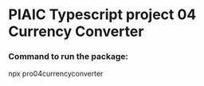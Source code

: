 # PIAIC Typescript project 04 Currency Converter
### Command to run the package: 

npx pro04currencyconverter
